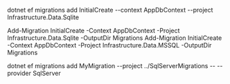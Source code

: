 dotnet ef migrations add InitialCreate --context AppDbContext --project Infrastructure.Data.Sqlite

Add-Migration InitialCreate -Context AppDbContext -Project Infrastructure.Data.Sqlite -OutputDir Migrations
Add-Migration InitialCreate -Context AppDbContext -Project Infrastructure.Data.MSSQL -OutputDir Migrations

dotnet ef migrations add MyMigration --project ../SqlServerMigrations -- --provider SqlServer